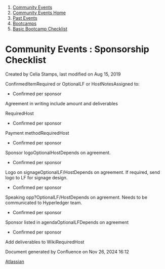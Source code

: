 1. [Community Events](index.html)
2. [Community Events Home](Community-Events-Home_21790731.html)
3. [Past Events](Past-Events_21791107.html)
4. [Bootcamps](Bootcamps_21790899.html)
5. [Basic Bootcamp Checklist](Basic-Bootcamp-Checklist_21791129.html)

# Community Events : Sponsorship Checklist

Created by Celia Stamps, last modified on Aug 15, 2019

ConfirmedItemRequired or OptionalLF or HostNotesAssigned to:

- Confirmed per sponsor

Agreement in writing include amount and deliverables

RequiredHost

- Confirmed per sponsor

Payment methodRequiredHost

- Confirmed per sponsor

Sponsor logoOptionalHostDepends on agreement.

- Confirmed per sponsor

Logo on signageOptionalLF/HostDepends on agreement. If required, send logo to LF for signage design.

- Confirmed per sponsor

Speaking opp?OptionalLF/HostDepends on agreement. Needs to be communicated to Hyperledger team.

- Confirmed per sponsor

Sponsor listed in agendaOptionalLFDepends on agreement

- Confirmed per sponsor

Add deliverables to WikiRequiredHost

Document generated by Confluence on Nov 26, 2024 16:12

[Atlassian](http://www.atlassian.com/)
